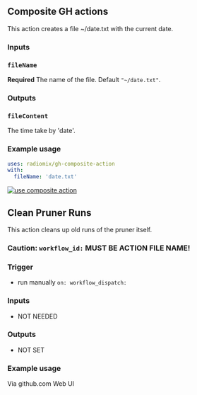 ## Composite GH actions

This action creates a file ~/date.txt with the current date.

### Inputs

### `fileName`
**Required** The name of the file. Default `"~/date.txt"`.

### Outputs

### `fileContent`
The time take by 'date'.

### Example usage
```yaml
uses: radiomix/gh-composite-action
with:
  fileName: 'date.txt'
```
[![use composite action](https://github.com/radiomix/gh-composite-action/actions/workflows/caller-action.yaml/badge.svg)](https://github.com/radiomix/gh-composite-action/actions/workflows/caller-action.yaml)

## Clean Pruner Runs
This action cleans up old runs of the pruner itself.

### Caution: `workflow_id:` MUST BE ACTION FILE NAME!

### Trigger
- run manually `on: workflow_dispatch:`
### Inputs
- NOT NEEDED
### Outputs
- NOT SET
### Example usage
Via github.com Web UI
